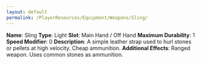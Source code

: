 ```yaml
---
layout: default
permalink: /PlayerResources/Equipment/Weapons/Sling/
---
```

**Name**: Sling
**Type**: Light
**Slot**: Main Hand / Off Hand
**Maximum Durability**: 1
**Speed Modifier**: 0
**Description**: A simple leather strap used to hurl stones or pellets at high velocity. Cheap ammunition.
**Additional Effects**: Ranged weapon. Uses common stones as ammunition.